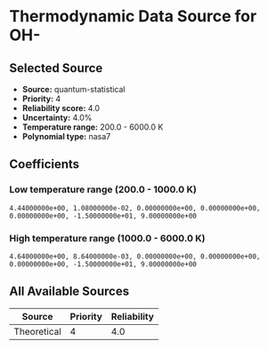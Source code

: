 # Thermodynamic Data Source for OH-

## Selected Source
- **Source:** quantum-statistical
- **Priority:** 4
- **Reliability score:** 4.0
- **Uncertainty:** 4.0%
- **Temperature range:** 200.0 - 6000.0 K
- **Polynomial type:** nasa7

## Coefficients
### Low temperature range (200.0 - 1000.0 K)
```
4.44000000e+00, 1.08000000e-02, 0.00000000e+00, 0.00000000e+00, 0.00000000e+00, -1.50000000e+01, 9.00000000e+00
```

### High temperature range (1000.0 - 6000.0 K)
```
4.64000000e+00, 8.64000000e-03, 0.00000000e+00, 0.00000000e+00, 0.00000000e+00, -1.50000000e+01, 9.00000000e+00
```

## All Available Sources
| Source | Priority | Reliability |
|--------|----------|-------------|
| Theoretical | 4 | 4.0 |
